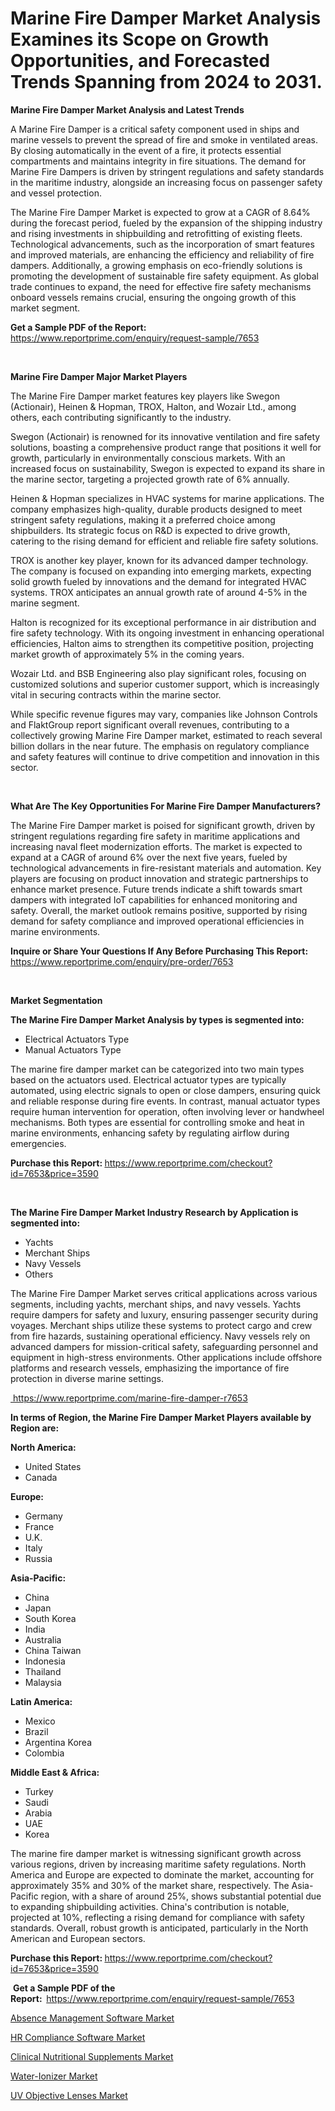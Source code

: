 <p><h1>Marine Fire Damper Market Analysis Examines its Scope on Growth Opportunities, and Forecasted Trends Spanning from 2024 to 2031.</h1></p><p><strong>Marine Fire Damper Market Analysis and Latest Trends</strong></p>
<p><p>A Marine Fire Damper is a critical safety component used in ships and marine vessels to prevent the spread of fire and smoke in ventilated areas. By closing automatically in the event of a fire, it protects essential compartments and maintains integrity in fire situations. The demand for Marine Fire Dampers is driven by stringent regulations and safety standards in the maritime industry, alongside an increasing focus on passenger safety and vessel protection.</p><p>The Marine Fire Damper Market is expected to grow at a CAGR of 8.64% during the forecast period, fueled by the expansion of the shipping industry and rising investments in shipbuilding and retrofitting of existing fleets. Technological advancements, such as the incorporation of smart features and improved materials, are enhancing the efficiency and reliability of fire dampers. Additionally, a growing emphasis on eco-friendly solutions is promoting the development of sustainable fire safety equipment. As global trade continues to expand, the need for effective fire safety mechanisms onboard vessels remains crucial, ensuring the ongoing growth of this market segment.</p></p>
<p><strong>Get a Sample PDF of the Report:&nbsp;</strong> <a href="https://www.reportprime.com/enquiry/request-sample/7653?utm_campaign=83&utm_medium=2&utm_source=Github&utm_content=ia&utm_term=25112024&utm_id=marine-fire-damper">https://www.reportprime.com/enquiry/request-sample/7653</a></p>
<p>&nbsp;</p>
<p><strong>Marine Fire Damper Major Market Players</strong></p>
<p><p>The Marine Fire Damper market features key players like Swegon (Actionair), Heinen & Hopman, TROX, Halton, and Wozair Ltd., among others, each contributing significantly to the industry.</p><p>Swegon (Actionair) is renowned for its innovative ventilation and fire safety solutions, boasting a comprehensive product range that positions it well for growth, particularly in environmentally conscious markets. With an increased focus on sustainability, Swegon is expected to expand its share in the marine sector, targeting a projected growth rate of 6% annually.</p><p>Heinen & Hopman specializes in HVAC systems for marine applications. The company emphasizes high-quality, durable products designed to meet stringent safety regulations, making it a preferred choice among shipbuilders. Its strategic focus on R&D is expected to drive growth, catering to the rising demand for efficient and reliable fire safety solutions.</p><p>TROX is another key player, known for its advanced damper technology. The company is focused on expanding into emerging markets, expecting solid growth fueled by innovations and the demand for integrated HVAC systems. TROX anticipates an annual growth rate of around 4-5% in the marine segment.</p><p>Halton is recognized for its exceptional performance in air distribution and fire safety technology. With its ongoing investment in enhancing operational efficiencies, Halton aims to strengthen its competitive position, projecting market growth of approximately 5% in the coming years.</p><p>Wozair Ltd. and BSB Engineering also play significant roles, focusing on customized solutions and superior customer support, which is increasingly vital in securing contracts within the marine sector. </p><p>While specific revenue figures may vary, companies like Johnson Controls and FlaktGroup report significant overall revenues, contributing to a collectively growing Marine Fire Damper market, estimated to reach several billion dollars in the near future. The emphasis on regulatory compliance and safety features will continue to drive competition and innovation in this sector.</p></p>
<p>&nbsp;</p>
<p><strong>What Are The Key Opportunities For Marine Fire Damper Manufacturers?</strong></p>
<p><p>The Marine Fire Damper market is poised for significant growth, driven by stringent regulations regarding fire safety in maritime applications and increasing naval fleet modernization efforts. The market is expected to expand at a CAGR of around 6% over the next five years, fueled by technological advancements in fire-resistant materials and automation. Key players are focusing on product innovation and strategic partnerships to enhance market presence. Future trends indicate a shift towards smart dampers with integrated IoT capabilities for enhanced monitoring and safety. Overall, the market outlook remains positive, supported by rising demand for safety compliance and improved operational efficiencies in marine environments.</p></p>
<p><strong>Inquire or Share Your Questions If Any Before Purchasing This Report:</strong> <a href="https://www.reportprime.com/enquiry/pre-order/7653?utm_campaign=83&utm_medium=2&utm_source=Github&utm_content=ia&utm_term=25112024&utm_id=marine-fire-damper">https://www.reportprime.com/enquiry/pre-order/7653</a></p>
<p>&nbsp;</p>
<p><strong>Market Segmentation</strong></p>
<p><strong>The Marine Fire Damper Market Analysis by types is segmented into:</strong></p>
<p><ul><li>Electrical Actuators Type</li><li>Manual Actuators Type</li></ul></p>
<p><p>The marine fire damper market can be categorized into two main types based on the actuators used. Electrical actuator types are typically automated, using electric signals to open or close dampers, ensuring quick and reliable response during fire events. In contrast, manual actuator types require human intervention for operation, often involving lever or handwheel mechanisms. Both types are essential for controlling smoke and heat in marine environments, enhancing safety by regulating airflow during emergencies.</p></p>
<p><strong>Purchase this Report:&nbsp;</strong><a href="https://www.reportprime.com/checkout?id=7653&price=3590&utm_campaign=83&utm_medium=2&utm_source=Github&utm_content=ia&utm_term=25112024&utm_id=marine-fire-damper">https://www.reportprime.com/checkout?id=7653&price=3590</a></p>
<p>&nbsp;</p>
<p><strong>The Marine Fire Damper Market Industry Research by Application is segmented into:</strong></p>
<p><ul><li>Yachts</li><li>Merchant Ships</li><li>Navy Vessels</li><li>Others</li></ul></p>
<p><p>The Marine Fire Damper Market serves critical applications across various segments, including yachts, merchant ships, and navy vessels. Yachts require dampers for safety and luxury, ensuring passenger security during voyages. Merchant ships utilize these systems to protect cargo and crew from fire hazards, sustaining operational efficiency. Navy vessels rely on advanced dampers for mission-critical safety, safeguarding personnel and equipment in high-stress environments. Other applications include offshore platforms and research vessels, emphasizing the importance of fire protection in diverse marine settings.</p></p>
<p><a href="https://www.reportprime.com/marine-fire-damper-r7653?utm_campaign=83&utm_medium=2&utm_source=Github&utm_content=ia&utm_term=25112024&utm_id=marine-fire-damper">&nbsp;https://www.reportprime.com/marine-fire-damper-r7653</a></p>
<p><strong>In terms of Region, the Marine Fire Damper Market Players available by Region are:</strong></p>
<p>
    <p> <strong> North America: </strong>
        <ul>
            <li>United States</li>
            <li>Canada</li>
        </ul>
        </p> 
    <p> <strong> Europe: </strong>
        <ul>
            <li>Germany</li>
            <li>France</li>
            <li>U.K.</li>
            <li>Italy</li>
            <li>Russia</li>
        </ul>
        </p> 
    <p> <strong> Asia-Pacific: </strong>
        <ul>
            <li>China</li>
            <li>Japan</li>
            <li>South Korea</li>
            <li>India</li>
            <li>Australia</li>
            <li>China Taiwan</li>
            <li>Indonesia</li>
            <li>Thailand</li>
            <li>Malaysia</li>
        </ul>
        </p> 
    <p> <strong> Latin America: </strong>
        <ul>
            <li>Mexico</li>
            <li>Brazil</li>
            <li>Argentina Korea</li>
            <li>Colombia</li>
        </ul>
        </p> 
    <p> <strong> Middle East & Africa: </strong>
        <ul>
            <li>Turkey</li>
            <li>Saudi</li>
            <li>Arabia</li>
            <li>UAE</li>
            <li>Korea</li>
        </ul>
    </p>
    </p>
<p><p>The marine fire damper market is witnessing significant growth across various regions, driven by increasing maritime safety regulations. North America and Europe are expected to dominate the market, accounting for approximately 35% and 30% of the market share, respectively. The Asia-Pacific region, with a share of around 25%, shows substantial potential due to expanding shipbuilding activities. China's contribution is notable, projected at 10%, reflecting a rising demand for compliance with safety standards. Overall, robust growth is anticipated, particularly in the North American and European sectors.</p></p>
<p><strong>Purchase this Report: </strong><a href="https://www.reportprime.com/checkout?id=7653&price=3590&utm_campaign=83&utm_medium=2&utm_source=Github&utm_content=ia&utm_term=25112024&utm_id=marine-fire-damper">https://www.reportprime.com/checkout?id=7653&price=3590</a></p>
<p>&nbsp;<strong>Get a Sample PDF of the Report:&nbsp;&nbsp;</strong><a href="https://www.reportprime.com/enquiry/request-sample/7653?utm_campaign=83&utm_medium=2&utm_source=Github&utm_content=ia&utm_term=25112024&utm_id=marine-fire-damper">https://www.reportprime.com/enquiry/request-sample/7653</a></p>
<p><strong></strong></p>
<p><p><a href="https://www.linkedin.com/pulse/trends-global-absence-management-software-market-forecast-xa7pe?utm_campaign=83&utm_medium=2&utm_source=Github&utm_content=ia&utm_term=25112024&utm_id=marine-fire-damper">Absence Management Software Market</a></p><p><a href="https://www.linkedin.com/pulse/hr-compliance-software-market-report-analyzing-competitive-nvp2c?utm_campaign=83&utm_medium=2&utm_source=Github&utm_content=ia&utm_term=25112024&utm_id=marine-fire-damper">HR Compliance Software Market</a></p><p><a href="https://issuu.com/reportprime-2/docs/clinical-nutritional-supplements-ma_9e14198d84a922?utm_campaign=83&utm_medium=2&utm_source=Github&utm_content=ia&utm_term=25112024&utm_id=marine-fire-damper">Clinical Nutritional Supplements Market</a></p><p><a href="https://github.com/tona7vba/Market-Research-Report-List-1/blob/main/water-ionizer-market.md?utm_campaign=83&utm_medium=2&utm_source=Github&utm_content=ia&utm_term=25112024&utm_id=marine-fire-damper">Water-Ionizer Market</a></p><p><a href="https://github.com/dringals/Market-Research-Report-List-6/blob/main/uv-objective-lenses-market.md?utm_campaign=83&utm_medium=2&utm_source=Github&utm_content=ia&utm_term=25112024&utm_id=marine-fire-damper">UV Objective Lenses Market</a></p></p>